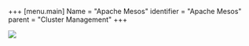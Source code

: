 +++
[menu.main]
Name = "Apache Mesos"
identifier = "Apache Mesos"
parent = "Cluster Management"
+++

![](https://mesosphere.com/wp-content/themes/mesosphere/library/images/views/why-mesos/mesos-logo.png?v1)